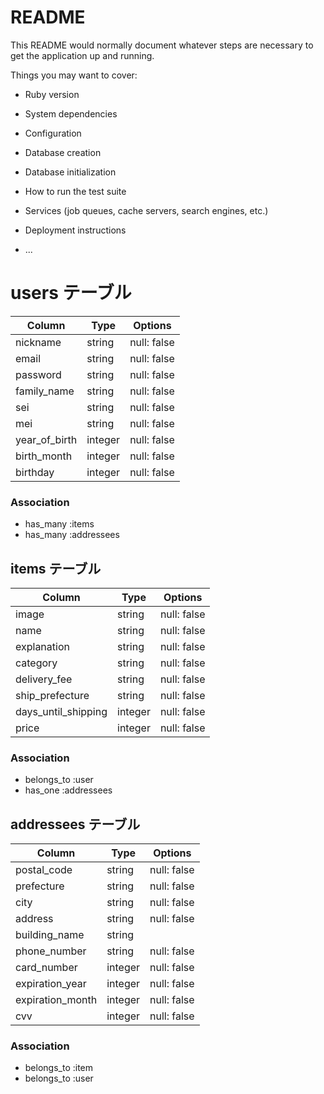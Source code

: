 # README

This README would normally document whatever steps are necessary to get the
application up and running.

Things you may want to cover:

* Ruby version

* System dependencies

* Configuration

* Database creation

* Database initialization

* How to run the test suite

* Services (job queues, cache servers, search engines, etc.)

* Deployment instructions

* ...

# users テーブル

| Column         | Type    | Options     |
| -------------- | ------- | ----------- |
| nickname       | string  | null: false |
| email          | string  | null: false |
| password       | string  | null: false |
| family_name    | string  | null: false |
| sei            | string  | null: false |
| mei            | string  | null: false |
| year_of_birth  | integer | null: false |
| birth_month    | integer | null: false |
| birthday       | integer | null: false |

### Association

- has_many :items
- has_many :addressees


## items テーブル

| Column               | Type    | Options     |
| -------------------- | ------- | ----------- |
| image                | string  | null: false |
| name                 | string  | null: false |
| explanation          | string  | null: false |
| category             | string  | null: false |
| delivery_fee         | string  | null: false |
| ship_prefecture      | string  | null: false |
| days_until_shipping  | integer | null: false |
| price                | integer | null: false |

### Association

- belongs_to :user
- has_one :addressees


## addressees テーブル

| Column            | Type    | Options     |
| ----------------- | ------- | ----------- |
| postal_code       | string  | null: false |
| prefecture        | string  | null: false |
| city              | string  | null: false |
| address           | string  | null: false |
| building_name     | string  |             |
| phone_number      | string  | null: false |
| card_number       | integer | null: false |
| expiration_year   | integer | null: false |
| expiration_month  | integer | null: false |
| cvv               | integer | null: false |

### Association

- belongs_to :item
- belongs_to :user

